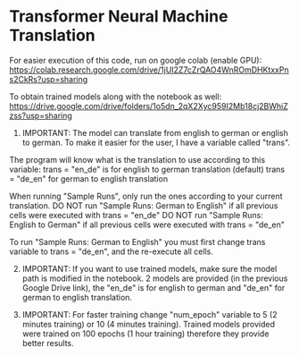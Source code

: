 # Transformer Neural Machine Translation

For easier execution of this code, run on google colab (enable GPU):
https://colab.research.google.com/drive/1jUI2Z7cZrQAO4WnROmDHKtxxPns2CkRs?usp=sharing

To obtain trained models along with the notebook as well:
https://drive.google.com/drive/folders/1o5dn_2qX2Xyc959I2Mb18cj2BWhiZzss?usp=sharing

1. IMPORTANT: The model can translate from english to german or english to german. 
To make it easier for the user, I have a variable called "trans". 

The program will know what is the translation to use according to this variable:
trans = "en_de" is for english to german translation (default)
trans = "de_en" for german to english translation

When running "Sample Runs", only run the ones according to your current translation. 
DO NOT run "Sample Runs: German to English" if all previous cells were executed with trans = "en_de" 
DO NOT run "Sample Runs: English to German" if all previous cells were executed with trans = "de_en"

To run "Sample Runs: German to English" you must first change trans variable to trans = "de_en", and the re-execute all cells.

2. IMPORTANT: If you want to use trained models, make sure the model path is modified in the notebook.
2 models are provided (in the previous Google Drive link), the "en_de" is for english to german and "de_en" for german to english translation.

3. IMPORTANT: For faster training change "num_epoch" variable to 5 (2 minutes training) or 10 (4 minutes training).
Trained models provided were trained on 100 epochs (1 hour training) therefore they provide better results.

